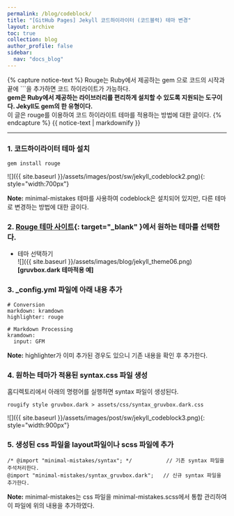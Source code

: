 ```yaml
---
permalink: /blog/codeblock/
title: "[GitHub Pages] Jekyll 코드하이라이터 (코드블럭) 테마 변경"
layout: archive
toc: true
collection: blog
author_profile: false
sidebar:
  nav: "docs_blog"
---
```


{% capture notice-text %}
Rouge는 Ruby에서 제공하는 gem 으로 코드의 시작과 끝에 ```을 추가하면 코드 하이라이트가 가능하다.    
**gem은 Ruby에서 제공하는 라이브러리를 편리하게 설치할 수 있도록 지원되는 도구이다. Jekyll도  gem의 한 유형이다.**    
이 글은 rouge를 이용하여 코드 하이라이트 테마를 적용하는 방법에 대한 글이다.
{% endcapture %}
{{ notice-text | markdownify }}

---

### 1. 코드하이라이터 테마 설치
```
gem install rouge
```
![]({{ site.baseurl }}/assets/images/post/sw/jekyll_codeblock2.png){: style="width:700px"}

**Note:** minimal-mistakes 테마를 사용하여 codeblock은 설치되어 있지만, 다른 테마로 변경하는 방법에 대한 글이다.    

### 2. [Rouge 테마 사이트](https://spsarolkar.github.io/rouge-theme-preview/){: target="_blank" }에서 원하는 테마를 선택한다. 

 + 테마 선택하기    
![]({{ site.baseurl }}/assets/images/blog/jekyll_theme06.png)    
**[gruvbox.dark 테마적용 예]**    


### 3. _config.yml 파일에 아래 내용 추가
```
# Conversion
markdown: kramdown
highlighter: rouge

# Markdown Processing
kramdown:
  input: GFM
```

**Note:** highlighter가 이미 추가된 경우도 있으니 기존 내용을 확인 후 추가한다.    

### 4. 원하는 테마가 적용된 syntax.css 파일 생성    
홈디렉토리에서 아래의 명령어를 실행하면 syntax 파일이 생성된다.

```
rougify style gruvbox.dark > assets/css/syntax_gruvbox.dark.css
```

![]({{ site.baseurl }}/assets/images/post/sw/jekyll_codeblock3.png){: style="width:900px"}


### 5. 생성된 css 파일을 layout파일이나 scss 파일에 추가

```
/* @import "minimal-mistakes/syntax"; */           // 기존 syntax 파일을 주석처리한다.
@import "minimal-mistakes/syntax_gruvbox.dark";   // 신규 syntax 파일을 추가한다.
```

**Note:** minimal-mistakes는 css 파일을 minimal-mistakes.scss에서 통합 관리하여 이 파일에 위의 내용을 추가하였다.